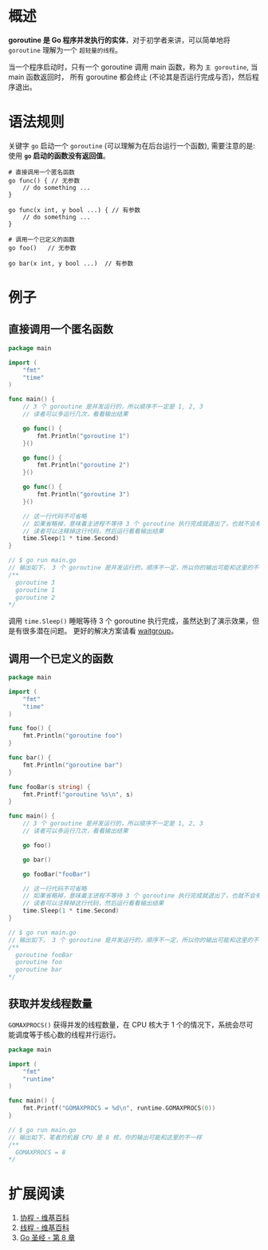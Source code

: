 # 概述

**goroutine 是 Go 程序并发执行的实体**，对于初学者来讲，可以简单地将 `goroutine` 理解为一个 `超轻量的线程`。

当一个程序启动时，只有一个 goroutine 调用 main 函数，称为 `主 goroutine`, 当 main 函数返回时，
所有 goroutine 都会终止 (不论其是否运行完成与否)，然后程序退出。

# 语法规则

关键字 `go` 启动一个 `goroutine` (可以理解为在后台运行一个函数), 需要注意的是: 使用 **`go` 启动的函数没有返回值**。

```shell
# 直接调用一个匿名函数
go func() { // 无参数
    // do something ...
}

go func(x int, y bool ...) { // 有参数
    // do something ...
}
```

```shell
# 调用一个已定义的函数
go foo()   // 无参数

go bar(x int, y bool ...)  // 有参数
```

# 例子

## 直接调用一个匿名函数

```go
package main

import (
	"fmt"
	"time"
)

func main() {
	// 3 个 goroutine 是并发运行的，所以顺序不一定是 1, 2, 3
	// 读者可以多运行几次，看看输出结果

	go func() {
		fmt.Println("goroutine 1")
	}()

	go func() {
		fmt.Println("goroutine 2")
	}()

	go func() {
		fmt.Println("goroutine 3")
	}()

	// 这一行代码不可省略
	// 如果省略掉，意味着主进程不等待 3 个 goroutine 执行完成就退出了，也就不会有 goroutine 的输出信息了
	// 读者可以注释掉这行代码，然后运行看看输出结果
	time.Sleep(1 * time.Second)
}

// $ go run main.go
// 输出如下， 3 个 goroutine 是并发运行的，顺序不一定，所以你的输出可能和这里的不一样
/**
  goroutine 3
  goroutine 1
  goroutine 2
*/
```

调用 `time.Sleep()` 睡眠等待 3 个 goroutine 执行完成，虽然达到了演示效果，但是有很多潜在问题。
更好的解决方案请看 [waitgroup](waitgroup.md)。

## 调用一个已定义的函数

```go
package main

import (
	"fmt"
	"time"
)

func foo() {
	fmt.Println("goroutine foo")
}

func bar() {
	fmt.Println("goroutine bar")
}

func fooBar(s string) {
	fmt.Printf("goroutine %s\n", s)
}

func main() {
	// 3 个 goroutine 是并发运行的，所以顺序不一定是 1, 2, 3
	// 读者可以多运行几次，看看输出结果

	go foo()

	go bar()

	go fooBar("fooBar")

	// 这一行代码不可省略
	// 如果省略掉，意味着主进程不等待 3 个 goroutine 执行完成就退出了，也就不会有 goroutine 的输出信息了
	// 读者可以注释掉这行代码，然后运行看看输出结果
	time.Sleep(1 * time.Second) 
}

// $ go run main.go
// 输出如下， 3 个 goroutine 是并发运行的，顺序不一定，所以你的输出可能和这里的不一样
/**
  goroutine fooBar
  goroutine foo
  goroutine bar
*/
```

## 获取并发线程数量

`GOMAXPROCS()` 获得并发的线程数量，在 CPU 核大于 1 个的情况下，系统会尽可能调度等于核心数的线程并行运行。

```go
package main

import (
	"fmt"
	"runtime"
)

func main() {
	fmt.Printf("GOMAXPROCS = %d\n", runtime.GOMAXPROCS(0))
}

// $ go run main.go
// 输出如下，笔者的机器 CPU 是 8 核，你的输出可能和这里的不一样
/**
  GOMAXPROCS = 8
*/
```

# 扩展阅读

1. [协程 - 维基百科](https://zh.wikipedia.org/wiki/%E5%8D%8F%E7%A8%8B)
2. [线程 - 维基百科](https://zh.wikipedia.org/wiki/%E7%BA%BF%E7%A8%8B)
3. [Go 圣经 - 第 8 章](https://book.douban.com/subject/27044219/)
